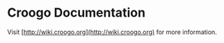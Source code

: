 # Croogo Documentation

Visit [http://wiki.croogo.org](http://wiki.croogo.org) for more information.